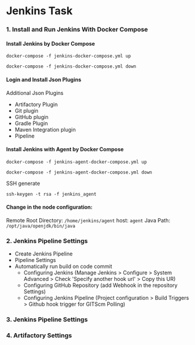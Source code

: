 # Jenkins Task

### 1. Install and Run Jenkins With Docker Compose
#### Install Jenkins by Docker Compose
```
docker-compose -f jenkins-docker-compose.yml up
```
```
docker-compose -f jenkins-docker-compose.yml down
```
#### Login and Install Json Plugins
Additional Json Plugins
* Artifactory Plugin
* Git plugin
* GitHub plugin
* Gradle Plugin
* Maven Integration plugin
* Pipeline

#### Install Jenkins with Agent by Docker Compose
```
docker-compose -f jenkins-agent-docker-compose.yml up
```
```
docker-compose -f jenkins-agent-docker-compose.yml down
```
SSH generate
```
ssh-keygen -t rsa -f jenkins_agent
```
#### Change in the node configuration:
Remote Root Directory: `/home/jenkins/agent`
host: `agent`
Java Path: `/opt/java/openjdk/bin/java`

### 2. Jenkins Pipeline Settings
* Create Jenkins Pipeline
* Pipeline Settings
* Automatically run build on code commit
    * Configuring Jenkins (Manage Jenkins > Configure > System Advanced > Check 'Specify another hook url' > Copy this UR)
    * Configuring GitHub Repository (add Webhook in the repository Settings)
    * Configuring Jenkins Pipeline (Project configuration > Build Triggers > Github hook trigger for GITScm Polling)

### 3. Jenkins Pipeline Settings

### 4. Artifactory Settings
